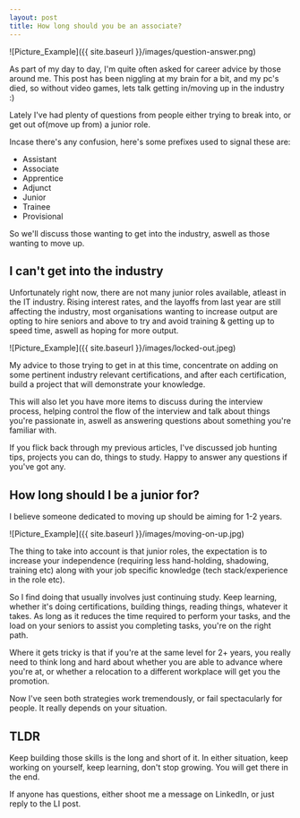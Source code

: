 ```yaml
---
layout: post
title: How long should you be an associate?
---
```


![Picture_Example]({{ site.baseurl }}/images/question-answer.png)

As part of my day to day, I'm quite often asked for career advice by those around me.  This post has been niggling at my brain for a bit, and my pc's died, so without video games, lets talk getting in/moving up in the industry :)

Lately I've had plenty of questions from people either trying to break into, or get out of(move up from) a junior role.  

Incase there's any confusion, here's some prefixes used to signal these are:

* Assistant
* Associate
* Apprentice
* Adjunct
* Junior
* Trainee
* Provisional

So we'll discuss those wanting to get into the industry, aswell as those wanting to move up.

## I can't get into the industry

Unfortunately right now, there are not many junior roles available, atleast in the IT industry.  Rising interest rates, and the layoffs from last year are still affecting the industry, most organisations wanting to increase output are opting to hire seniors and above to try and avoid training & getting up to speed time, aswell as hoping for more output.

![Picture_Example]({{ site.baseurl }}/images/locked-out.jpeg)

My advice to those trying to get in at this time, concentrate on adding on some pertinent industry relevant certifications, and after each certification, build a project that will demonstrate your knowledge.

This will also let you have more items to discuss during the interview process, helping control the flow of the interview and talk about things you're passionate in, aswell as answering questions about something you're familiar with.

If you flick back through my previous articles, I've discussed job hunting tips, projects you can do, things to study.  Happy to answer any questions if you've got any.

## How long should I be a junior for?

I believe someone dedicated to moving up should be aiming for 1-2 years.

![Picture_Example]({{ site.baseurl }}/images/moving-on-up.jpg)

The thing to take into account is that junior roles, the expectation is to increase your independence (requiring less hand-holding, shadowing, training etc) along with your job specific knowledge (tech stack/experience in the role etc).

So I find doing that usually involves just continuing study.  Keep learning, whether it's doing certifications, building things, reading things, whatever it takes.  As long as it reduces the time required to perform your tasks, and the load on your seniors to assist you completing tasks, you're on the right path.

Where it gets tricky is that if you're at the same level for 2+ years, you really need to think long and hard about whether you are able to advance where you're at, or whether a relocation to a different workplace will get you the promotion.

Now I've seen both strategies work tremendously, or fail spectacularly for people.  It really depends on your situation.

## TLDR

Keep building those skills is the long and short of it.  In either situation, keep working on yourself, keep learning, don't stop growing.  You will get there in the end.

If anyone has questions, either shoot me a message on LinkedIn, or just reply to the LI post.
